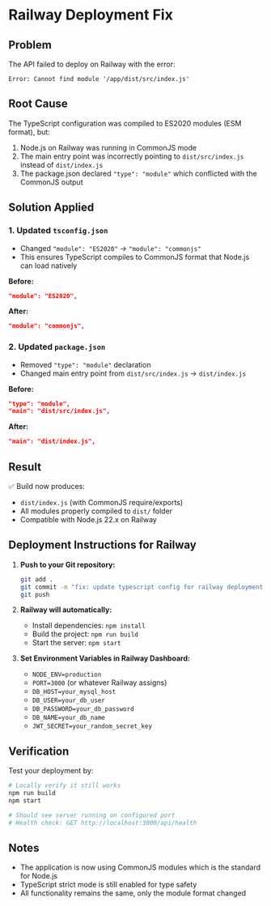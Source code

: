 # Railway Deployment Fix

## Problem
The API failed to deploy on Railway with the error:
```
Error: Cannot find module '/app/dist/src/index.js'
```

## Root Cause
The TypeScript configuration was compiled to ES2020 modules (ESM format), but:
1. Node.js on Railway was running in CommonJS mode
2. The main entry point was incorrectly pointing to `dist/src/index.js` instead of `dist/index.js`
3. The package.json declared `"type": "module"` which conflicted with the CommonJS output

## Solution Applied

### 1. Updated `tsconfig.json`
- Changed `"module": "ES2020"` → `"module": "commonjs"`
- This ensures TypeScript compiles to CommonJS format that Node.js can load natively

**Before:**
```json
"module": "ES2020",
```

**After:**
```json
"module": "commonjs",
```

### 2. Updated `package.json`
- Removed `"type": "module"` declaration
- Changed main entry point from `dist/src/index.js` → `dist/index.js`

**Before:**
```json
"type": "module",
"main": "dist/src/index.js",
```

**After:**
```json
"main": "dist/index.js",
```

## Result
✅ Build now produces:
- `dist/index.js` (with CommonJS require/exports)
- All modules properly compiled to `dist/` folder
- Compatible with Node.js 22.x on Railway

## Deployment Instructions for Railway

1. **Push to your Git repository:**
   ```bash
   git add .
   git commit -m "fix: update typescript config for railway deployment"
   git push
   ```

2. **Railway will automatically:**
   - Install dependencies: `npm install`
   - Build the project: `npm run build`
   - Start the server: `npm start`

3. **Set Environment Variables in Railway Dashboard:**
   - `NODE_ENV=production`
   - `PORT=3000` (or whatever Railway assigns)
   - `DB_HOST=your_mysql_host`
   - `DB_USER=your_db_user`
   - `DB_PASSWORD=your_db_password`
   - `DB_NAME=your_db_name`
   - `JWT_SECRET=your_random_secret_key`

## Verification

Test your deployment by:
```bash
# Locally verify it still works
npm run build
npm start

# Should see server running on configured port
# Health check: GET http://localhost:3000/api/health
```

## Notes
- The application is now using CommonJS modules which is the standard for Node.js
- TypeScript strict mode is still enabled for type safety
- All functionality remains the same, only the module format changed
